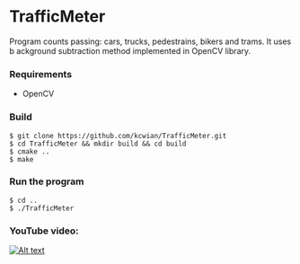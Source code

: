 # TrafficMeter
Program counts passing: cars, trucks, pedestrains, bikers and trams. It uses b ackground subtraction method implemented in OpenCV library.

### Requirements
- OpenCV

### Build
``` console
$ git clone https://github.com/kcwian/TrafficMeter.git
$ cd TrafficMeter && mkdir build && cd build
$ cmake ..
$ make
```

### Run the program
```console
$ cd ..
$ ./TrafficMeter
```

### YouTube video:
[![Alt text](https://img.youtube.com/vi/mfmpfNcvzMk/2.jpg)](https://youtu.be/mfmpfNcvzMk)
